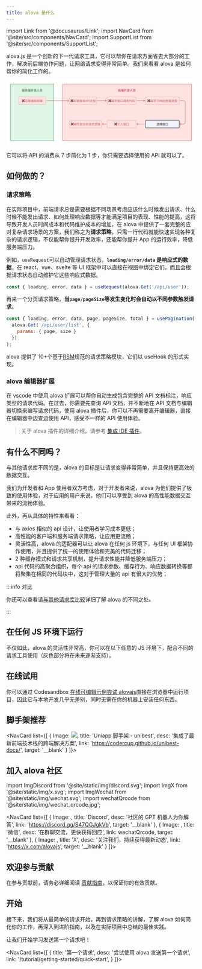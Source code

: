 ```yaml
---
title: alova 是什么
---
```


import Link from '@docusaurus/Link';
import NavCard from '@site/src/components/NavCard';
import SupportList from '@site/src/components/SupportList';

alova.js 是一个创新的下一代请求工具，它可以帮你在请求方面省去大部分的工作，解决前后端协作问题，让网络请求变得非常简单。我们来看看 alova 是如何帮你的简化工作的。

![](/img/overview_flow_cn.png)

它可以将 API 的消费从 7 步简化为 1 步，你只需要选择使用的 API 就可以了。

## 如何做的？

### 请求策略

在实际项目中，前端请求总是需要根据不同场景考虑应该什么时候发出请求、什么时候不能发出请求、如何处理响应数据等才能满足项目的表现、性能的提高，这将导致开发人员时间成本和代码维护成本的增加，在 alova 中提供了一套完整的应对复杂请求场景的方案，我们称之为**请求策略**，只需一行代码就能快速实现各种复杂的请求逻辑，不仅能帮你提升开发效率，还能帮你提升 App 的运行效率，降低服务端压力。

例如，`useRequest`可以自动管理请求状态，**`loading/error/data` 是响应式的数据**，在 react、vue、svelte 等 UI 框架中可以直接在视图中绑定它们，而且会根据请求状态自动维护它这些响应式数据。

```javascript
const { loading, error, data } = useRequest(alova.Get('/api/user'));
```

再来一个分页请求策略，**当`page/pageSize`等发生变化时会自动以不同参数触发请求**。

```javascript
const { loading, error, data, page, pageSize, total } = usePagination((page, size) =>
  alova.Get('/api/user/list', {
    params: { page, size }
  })
);
```

alova 提供了 10+个基于[RSM](/tutorial/others/RSM)规范的请求策略模块，它们以 useHook 的形式实现。

### alova 编辑器扩展

在 vscode 中使用 alova 扩展可以帮你自动生成包含完整的 API 文档标注，响应类型的请求代码。在过去，你需要先查询 API 文档，并不断地在 API 文档与编辑器切换来编写请求代码，使用 alova 插件后，你可以不再需要离开编辑器，直接在编辑器中边查边使用 API，感受不一样的 API 使用体验。

> 关于 alova 插件的详细介绍，请参考 [集成 IDE 插件](/tutorial/getting-started/plugin-integration)。

## 有什么不同吗？

与其他请求库不同的是，alova 的目标是让请求变得非常简单，并且保持更高效的数据交互。

我们为开发者和 App 使用者双方考虑，对于开发者来说，alova 为他们提供了极致的使用体验，对于应用的用户来说，他们可以享受到 alova 的高性能数据交互带来的流畅体验。

此外，再从具体的特性来看看：

- 与 axios 相似的 api 设计，让使用者学习成本更低；
- 高性能的客户端和服务端请求策略，让应用更流畅；
- 灵活性高，alova 的适配器可以让 alova 在任何 js 环境下，与任何 UI 框架协作使用，并且提供了统一的使用体验和完美的代码迁移；
- 2 种缓存模式和请求共享机制，提升请求性能并降低服务端压力；
- api 代码的高聚合组织，每个 api 的请求参数、缓存行为、响应数据转换等都将聚集在相同的代码块中，这对于管理大量的 api 有很大的优势；

:::info 对比

你还可以查看请[与其他请求库比较](/tutorial/others/comparison)详细了解 alova 的不同之处。

:::

## 在任何 JS 环境下运行

不仅如此，alova 的灵活性非常高，你可以在以下任意的 JS 环境下，配合不同的请求工具使用（灰色部分将在未来逐渐支持）。

<SupportList showStatus></SupportList>

## 在线试用

你可以通过 Codesandbox [在线可编辑示例尝试 alovajs](/category/examples)直接在浏览器中运行项目，因此它与本地开发几乎无差别，同时无需在你的机器上安装任何东西。

## 脚手架推荐

<NavCard list={[
{
Image: <img src="https://codercup.github.io/unibest-docs/logo.svg"/>,
title: 'Uniapp 脚手架 - unibest',
desc: '集成了最新前端技术栈的跨端解决方案',
link: 'https://codercup.github.io/unibest-docs/',
target: '__blank'
}
]}></NavCard>

## 加入 alova 社区

import ImgDiscord from '@site/static/img/discord.svg';
import ImgX from '@site/static/img/x.svg';
import ImgWechat from '@site/static/img/wechat.svg';
import wechatQrcode from '@site/static/img/wechat_qrcode.jpg';

<NavCard list={[
{
Image: <ImgDiscord />,
title: 'Discord',
desc: '社区的 GPT 机器人为你解答',
link: 'https://discord.gg/S47QGJgkVb',
target: '__blank'
},
{
Image: <ImgWechat />,
title: '微信',
desc: '在群聊交流，更快获得回应',
link: wechatQrcode,
target: '__blank'
},
{
Image: <ImgX />,
title: 'X',
desc: '关注我们，持续获得最新动态',
link: 'https://x.com/alovajs',
target: '__blank'
}
]}></NavCard>

## 欢迎参与贡献

在参与贡献前，请务必详细阅读 [贡献指南](/contributing/overview)，以保证你的有效贡献。

## 开始

接下来，我们将从最简单的请求开始，再到请求策略的讲解，了解 alova 如何简化你的工作，再深入到进阶指南，以及在实际项目中总结的最佳实践。

让我们开始学习发送第一个请求吧！

<NavCard list={[
{
title: '第一个请求',
desc: '尝试使用 alova 发送第一个请求',
link: '/tutorial/getting-started/quick-start',
}
]}></NavCard>
